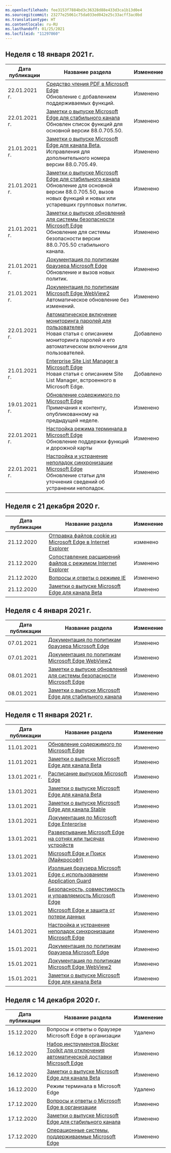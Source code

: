 ```yaml
---
ms.openlocfilehash: fee3153f7884bd3c36328d88e433d3ca1b13d0e4
ms.sourcegitcommit: 23277e25061c75da033ed042e25c33acff3ac0bd
ms.translationtype: HT
ms.contentlocale: ru-RU
ms.lasthandoff: 01/25/2021
ms.locfileid: "11297860"
---
```

<!-- This file is generated automatically each week. Changes made to this file will be overwritten.-->

## Неделя с 18 января 2021 г.


| Дата публикации |Название раздела | Изменение |
|------|------------|--------|
| 22.01.2021 г. | [Средство чтения PDF в Microsoft Edge](/DeployEdge/microsoft-edge-pdf)<br>Обновление с добавлением поддерживаемых функций. | Изменено |
| 22.01.2021 г. | [Заметки о выпуске Microsoft Edge для стабильного канала](/DeployEdge/microsoft-edge-relnote-stable-channel)<br>Обновлен список функций для основной версии 88.0.705.50. | Изменено |
| 21.01.2021 г. | [Заметки о выпуске Microsoft Edge для канала Beta](/DeployEdge/microsoft-edge-relnote-beta-channel),<br>Исправления для дополнительного номера версии 88.0.705.49.| Изменено |
| 21.01.2021 г. | [Заметки о выпуске Microsoft Edge для стабильного канала](/DeployEdge/microsoft-edge-relnote-stable-channel)<br>Обновление для основной версии 88.0.705.50, вызов новых функций и новых или устаревших групповых политик.| Изменено |
| 21.01.2021 г. | [Заметки о выпуске обновлений для системы безопасности Microsoft Edge](/DeployEdge/microsoft-edge-relnotes-security)<br>Обновление для системы безопасности версии 88.0.705.50 стабильного канала.  | Изменено |
| 21.01.2021 г. | [Документация по политикам браузера Microsoft Edge](/DeployEdge/microsoft-edge-policies)<br>Обновление и вызов новых политик.| Изменено |
| 21.01.2021 г. | [Документация по политикам Microsoft Edge WebView2](/DeployEdge/microsoft-edge-webview-policies)<br>Автоматическое обновление без изменений. | Изменено |
| 22.01.2021 г. | [Автоматическое включение мониторинга паролей для пользователей](/DeployEdge/microsoft-edge-security-password-monitor)<br>Новая статья с описанием мониторинга паролей и его автоматическом включении для пользователей. | Добавлено |
| 21.01.2021 г. | [Enterprise Site List Manager в Microsoft Edge ](/DeployEdge/edge-ie-mode-site-list-manager)<br>Новая статья с описанием Site List Manager, встроенного в Microsoft Edge. | Добавлено |
| 19.01.2021 г. | [Обновление содержимого по Microsoft Edge](/DeployEdge/microsoft-edge-content-updates)<br>Примечания к контенту, опубликованному на предыдущей неделе. | Изменено |
| 22.01.2021 г. | [Настройка режима терминала в Microsoft Edge](/DeployEdge/microsoft-edge-configure-kiosk-mode)<br>Обновление поддержки функций и дорожной карты | Изменено |
| 22.01.2021 г. | [Настройка и устранение неполадок синхронизации Microsoft Edge](/DeployEdge/microsoft-edge-enterprise-sync)<br>Обновление статьи для уточнения сведений об устранении неполадок. | Изменено |


## Неделя с 21 декабря 2020 г.


| Дата публикации |Название раздела | Изменение |
|------|------------|--------|
| 21.12.2020 | [Отправка файлов cookie из Microsoft Edge в Internet Explorer](/DeployEdge/edge-ie-mode-add-guidance-cookieshare) | изменено |
| 21.12.2020 | [Сопоставление расширений файлов с режимом Internet Explorer](/DeployEdge/edge-ie-mode-add-guidance-filetype-associations) | Изменено |
| 21.12.2020 | [Вопросы и ответы о режиме IE](/DeployEdge/edge-ie-mode-faq) | Изменено |
| 21.12.2020 | [Заметки о выпуске Microsoft Edge для канала Beta](/DeployEdge/microsoft-edge-relnote-beta-channel) | Изменено |


## Неделя с 4 января 2021 г.


| Дата публикации |Название раздела | Изменение |
|------|------------|--------|
| 07.01.2021 | [Документация по политикам браузера Microsoft Edge](/DeployEdge/microsoft-edge-policies) | Изменено |
| 07.01.2021 | [Документация по политикам Microsoft Edge WebView2](/DeployEdge/microsoft-edge-webview-policies) | Изменено |
| 08.01.2021 | [Заметки о выпуске обновлений для системы безопасности Microsoft Edge](/DeployEdge/microsoft-edge-relnotes-security) | Изменено |
| 08.01.2021 | [Заметки о выпуске Microsoft Edge для стабильного канала](/DeployEdge/microsoft-edge-relnote-stable-channel) | Изменено |


## Неделя с 11 января 2021 г.


| Дата публикации |Название раздела | Изменение |
|------|------------|--------|
| 11.01.2021 | [Обновление содержимого по Microsoft Edge](/DeployEdge/microsoft-edge-content-updates) | Изменено |
| 11.01.2021 | [Заметки о выпуске Microsoft Edge для канала Beta](/DeployEdge/microsoft-edge-relnote-beta-channel) | Изменено |
| 13.01.2021 г. | [Расписание выпусков Microsoft Edge](/DeployEdge/microsoft-edge-release-schedule) | Изменено |
| 13.01.2021 | [Заметки о выпуске Microsoft Edge для канала Beta](/DeployEdge/microsoft-edge-relnote-beta-channel) | Изменено |
| 13.01.2021 | [Заметки о выпуске Microsoft Edge для канала Stable](/DeployEdge/microsoft-edge-relnote-stable-channel) | Изменено |
| 13.01.2021 | [Документация по Microsoft Edge Enterprise](/DeployEdge/index) | Изменено |
| 13.01.2021 | [Развертывание Microsoft Edge на сотнях или тысячах устройств](/DeployEdge/microsoft-edge-video-deploy) | Изменено |
| 13.01.2021 | [Microsoft Edge и Поиск (Майкрософт)](/DeployEdge/microsoft-edge-video-search) | Изменено |
| 13.01.2021 | [Изоляция браузера Microsoft Edge с использованием Application Guard](/DeployEdge/microsoft-edge-video-security-application-guard) | Изменено |
| 13.01.2021 | [Безопасность, совместимость и управляемость Microsoft Edge](/DeployEdge/microsoft-edge-video-security-compatibility-manageability) | Изменено |
| 13.01.2021 | [Microsoft Edge и защита от потери данных](/DeployEdge/microsoft-edge-video-security-dlp) | Изменено |
| 14.01.2021 | [Настройка и устранение неполадок синхронизации Microsoft Edge](/DeployEdge/microsoft-edge-enterprise-sync) | Изменено |
| 15.01.2021 | [Документация по политикам браузера Microsoft Edge](/DeployEdge/microsoft-edge-policies) | Изменено |
| 15.01.2021 | [Документация по политикам Microsoft Edge WebView2](/DeployEdge/microsoft-edge-webview-policies) | Изменено |
| 15.01.2021 | [Заметки о выпуске Microsoft Edge для канала Beta](/DeployEdge/microsoft-edge-relnote-beta-channel) | Изменено |


## Неделя с 14 декабря 2020 г.


| Дата публикации |Название раздела | Изменение |
|------|------------|--------|
| 15.12.2020 | Вопросы и ответы о браузере Microsoft Edge в организации | Удалено |
| 16.12.2020 | [Набор инструментов Blocker Toolkit для отключения автоматической доставки Microsoft Edge](/DeployEdge/microsoft-edge-blocker-toolkit) | Изменено |
| 16.12.2020 | [Заметки о выпуске Microsoft Edge для канала Beta](/DeployEdge/microsoft-edge-relnote-beta-channel) | Изменено |
| 16.12.2020 | Режим терминала в Microsoft Edge | Удалено |
| 17.12.2020 | [Вопросы и ответы о Microsoft Edge в организации](/DeployEdge/faqs-edge-in-the-enterprise) | Изменено |
| 17.12.2020 | [Заметки о выпуске Microsoft Edge для стабильного канала](/DeployEdge/microsoft-edge-relnote-stable-channel) | Изменено |
| 17.12.2020 | [Операционные системы, поддерживаемые Microsoft Edge](/DeployEdge/microsoft-edge-supported-operating-systems) | Изменено |
